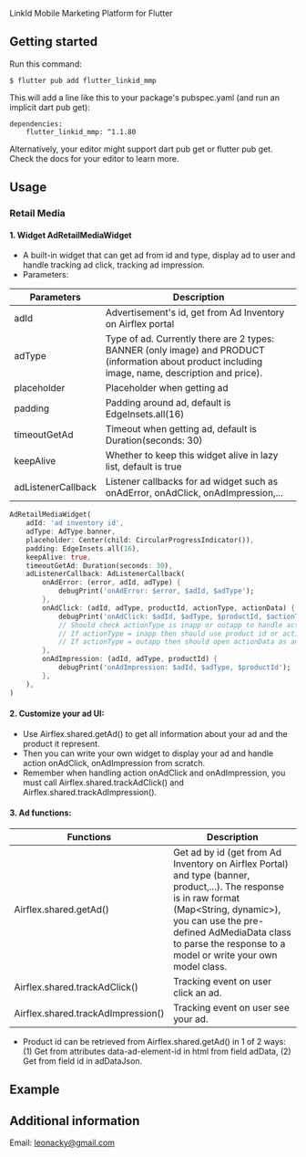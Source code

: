 <!--
This README describes the package. If you publish this package to pub.dev,
this README's contents appear on the landing page for your package.

For information about how to write a good package README, see the guide for
[writing package pages](https://dart.dev/guides/libraries/writing-package-pages).

For general information about developing packages, see the Dart guide for
[creating packages](https://dart.dev/guides/libraries/create-library-packages)
and the Flutter guide for
[developing packages and plugins](https://flutter.dev/developing-packages).
-->

LinkId Mobile Marketing Platform for Flutter

## Getting started

Run this command:

```
$ flutter pub add flutter_linkid_mmp
```

This will add a line like this to your package's pubspec.yaml (and run an implicit dart pub get):

```
dependencies:
    flutter_linkid_mmp: ^1.1.80
```

Alternatively, your editor might support dart pub get or flutter pub get. Check the docs for your editor to learn more.

## Usage

### Retail Media

#### 1. Widget AdRetailMediaWidget

- A built-in widget that can get ad from id and type, display ad to user and handle tracking ad click, tracking ad impression.
- Parameters:

| Parameters         | Description                                                                                                                                        |
| ------------------ | -------------------------------------------------------------------------------------------------------------------------------------------------- |
| adId               | Advertisement's id, get from Ad Inventory on Airflex portal                                                                                        |
| adType             | Type of ad. Currently there are 2 types: BANNER (only image) and PRODUCT (information about product including image, name, description and price). |
| placeholder        | Placeholder when getting ad                                                                                                                        |
| padding            | Padding around ad, default is EdgeInsets.all(16)                                                                                                   |
| timeoutGetAd       | Timeout when getting ad, default is Duration(seconds: 30)                                                                                          |
| keepAlive          | Whether to keep this widget alive in lazy list, default is true                                                                                    |
| adListenerCallback | Listener callbacks for ad widget such as onAdError, onAdClick, onAdImpression,...                                                                  |

```dart
AdRetailMediaWidget(
    adId: 'ad inventory id',
    adType: AdType.banner,
    placeholder: Center(child: CircularProgressIndicator()),
    padding: EdgeInsets.all(16),
    keepAlive: true,
    timeoutGetAd: Duration(seconds: 30),
    adListenerCallback: AdListenerCallback(
        onAdError: (error, adId, adType) {
            debugPrint('onAdError: $error, $adId, $adType');
        },
        onAdClick: (adId, adType, productId, actionType, actionData) {
            debugPrint('onAdClick: $adId, $adType, $productId, $actionType, $actionData');
            // Should check actionType is inapp or outapp to handle actionData:
            // If actionType = inapp then should use product id or actionData to navigate to a specific screen in your app
            // If actionType = outapp then should open actionData as an url outside your app
        },
        onAdImpression: (adId, adType, productId) {
            debugPrint('onAdImpression: $adId, $adType, $productId');
        },
    ),
)
```

#### 2. Customize your ad UI:

- Use Airflex.shared.getAd() to get all information about your ad and the product it represent.
- Then you can write your own widget to display your ad and handle action onAdClick, onAdImpression from scratch.
- Remember when handling action onAdClick and onAdImpression, you must call Airflex.shared.trackAdClick() and Airflex.shared.trackAdImpression().

#### 3. Ad functions:

| Functions                          | Description                                                                                                                                                                                                                                                |
| ---------------------------------- | ---------------------------------------------------------------------------------------------------------------------------------------------------------------------------------------------------------------------------------------------------------- |
| Airflex.shared.getAd()             | Get ad by id (get from Ad Inventory on Airflex Portal) and type (banner, product,...). The response is in raw format (Map<String, dynamic>), you can use the pre-defined AdMediaData class to parse the response to a model or write your own model class. |
| Airflex.shared.trackAdClick()      | Tracking event on user click an ad.                                                                                                                                                                                                                        |
| Airflex.shared.trackAdImpression() | Tracking event on user see your ad.                                                                                                                                                                                                                        |

- Product id can be retrieved from Airflex.shared.getAd() in 1 of 2 ways: (1) Get from attributes data-ad-element-id in html from field adData, (2) Get from field id in adDataJson.

## Example

## Additional information

Email: leonacky@gmail.com
